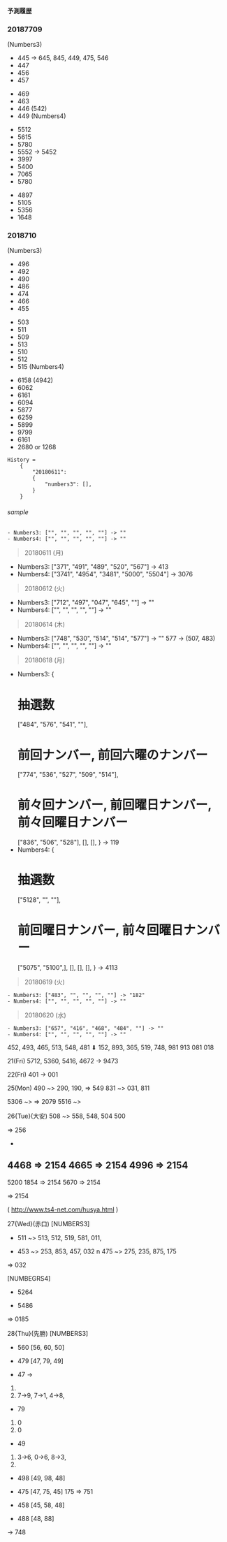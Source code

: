 #### 予測履歴

### 20187709
(Numbers3)
+ 445 -> 645, 845, 449, 475, 546
+ 447
+ 456
+ 457
- 469
- 463
- 446 (542)
- 449
(Numbers4)
+ 5512
+ 5615
+ 5780
+ 5552 -> 5452
+ 3997
+ 5400
+ 7065
+ 5780
- 4897
- 5105
- 5356
- 1648

### 2018710
(Numbers3)
+ 496
+ 492
+ 490
+ 486
+ 474
+ 466
+ 455
- 503
- 511
- 509
- 513
- 510
- 512
- 515
(Numbers4)
+ 6158 (4942)
+ 6062
+ 6161
+ 6094
+ 5877
+ 6259
+ 5899
+ 9799
+ 6161
+ 2680 or 1268

```
History =
    {
        "20180611":
        {
            "numbers3": [],
        }
    }
```

###### sample
```
- Numbers3: ["", "", "", "", ""] -> ""
- Numbers4: ["", "", "", "", ""] -> ""
```

> 20180611 (月)
- Numbers3: ["371", "491", "489", "520", "567"]       -> 413
- Numbers4: ["3741", "4954", "3481", "5000", "5504"]  -> 3076

> 20180612 (火)
- Numbers3: ["712", "497", "047", "645", ""] -> ""
- Numbers4: ["", "", "", "", ""] -> ""


> 20180614 (木)
- Numbers3: ["748", "530", "514", "514", "577"] -> ""
577 -> (507, 483)
- Numbers4: ["", "", "", "", ""] -> ""

> 20180618 (月)
- Numbers3: {
    # 抽選数
    ["484", "576", "541", ""],
    # 前回ナンバー, 前回六曜のナンバー
    ["774", "536", "527", "509", "514"],
    # 前々回ナンバー, 前回曜日ナンバー, 前々回曜日ナンバー
    ["836", "506", "528"],
    [],
    [],
} -> 119
- Numbers4: {
    # 抽選数
    ["5128", "", ""],
    # 前回曜日ナンバー, 前々回曜日ナンバー
    ["5075", "5100",],
    [],
    [],
    [],
} -> 4113


> 20180619 (火)
```
- Numbers3: ["483", "", "", "", ""] -> "182"
- Numbers4: ["", "", "", "", ""] -> ""
```

> 20180620 (水)
```
- Numbers3: ["657", "416", "468", "484", ""] -> ""
- Numbers4: ["", "", "", "", ""] -> ""
```

452, 493, 465, 513, 548, 481
⬇︎︎︎︎︎︎︎
152, 893, 365, 519, 748, 981
               913       081
                         018


21(Fri)
5712, 5360, 5416, 4672 -> 9473

22(Fri)
401 -> 001

25(Mon)
490 ~> 290, 190, => 549
831 ~> 031, 811

5306 ~> => 2079
5516 ~>

26{Tue}(大安)
508 ~> 558, 548, 504
500

=> 256

+
4468 => 2154
4665 => 2154
4996 => 2154
-
5200
1854 => 2154
5670 => 2154

=> 2154

( http://www.ts4-net.com/husya.html )

27{Wed}(赤口)
[NUMBERS3]
+ 511 ~> 513, 512, 519, 581, 011,
- 453 ~> 253, 853, 457, 032
n 475 ~> 275, 235, 875, 175

=> 032

[NUMBEGRS4]
+ 5264
- 5486

=> 0185

28{Thu}(先勝)
[NUMBERS3]
+ 560
[56, 60, 50]

+ 479
[47, 79, 49]
- 47 -> 
1. 
2. 7->9, 7->1, 4->8, 

- 79
1. 0
2. 0

- 49
1. 3->6, 0->6, 8->3, 
2. 

+ 498
[49, 98, 48]


- 475
[47, 75, 45]
175 => 751


- 458
[45, 58, 48]

- 488
[48, 88]

-> 748

